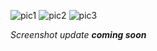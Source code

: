 ![pic1](https://media.discordapp.net/attachments/702187062090006690/829006327841816648/unknown.png)
![pic2](https://media.discordapp.net/attachments/702187062090006690/829006742812753981/unknown.png?width=583&height=559)
![pic3](https://media.discordapp.net/attachments/702187062090006690/829007102789419089/unknown.png)

*Screenshot update **coming soon***
